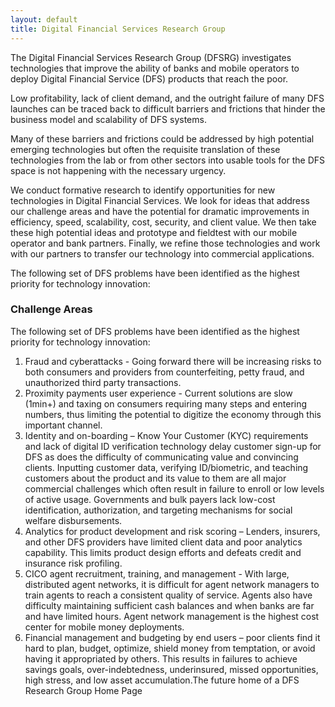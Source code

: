 ```yaml
---
layout: default
title: Digital Financial Services Research Group 
---
```



The Digital Financial Services Research Group (DFSRG) investigates technologies that improve the ability of banks and mobile operators to deploy Digital Financial Service (DFS) products that reach the poor. 

Low profitability, lack of client demand, and the outright failure of many DFS launches can be traced back to difficult barriers and frictions that hinder the business model and scalability of DFS systems. 

Many of these barriers and frictions could be addressed by high potential emerging technologies but often the requisite translation of these technologies from the lab or from other sectors into usable tools for the DFS space is not happening with the necessary urgency.


We conduct formative research to identify opportunities for new technologies in Digital Financial Services. We look for ideas that address our challenge areas and have the potential for dramatic improvements in efficiency, speed, scalability, cost, security, and client value. We then take these high potential ideas and prototype and fieldtest with our mobile operator and bank partners.  Finally, we refine those technologies and work with our partners to transfer our technology into commercial applications.

The following set of DFS problems have been identified as the highest priority for technology innovation:

### Challenge Areas 

The following set of DFS problems have been identified as the highest priority for technology innovation:

1. Fraud and cyberattacks - Going forward there will be increasing risks to both consumers and providers from counterfeiting, petty fraud, and unauthorized third party transactions.
1. Proximity payments user experience - Current solutions are slow (1min+) and taxing on consumers requiring many steps and entering numbers, thus limiting the potential to digitize the economy through this important channel.
3. Identity and on-boarding – Know Your Customer (KYC) requirements and lack of digital ID verification technology delay customer sign-up for DFS as does the difficulty of communicating value and convincing clients. Inputting customer data, verifying ID/biometric, and teaching customers about the product and its value to them are all major commercial challenges which often result in failure to enroll or low levels of active usage. Governments and bulk payers lack low-cost identification, authorization, and targeting mechanisms for social welfare disbursements.
4. Analytics for product development and risk scoring – Lenders, insurers, and other DFS providers have limited client data and poor analytics capability. This limits product design efforts and defeats credit and insurance risk profiling.
5. CICO agent recruitment, training, and management - With large, distributed agent networks, it is difficult for agent network managers to train agents to reach a consistent quality of service. Agents also have difficulty maintaining sufficient cash balances and when banks are far and have limited hours. Agent network management is the highest cost center for mobile money deployments.
6. Financial management and budgeting by end users – poor clients find it hard to plan, budget, optimize, shield money from temptation, or avoid having it appropriated by others. This results in failures to achieve savings goals, over-indebtedness, underinsured, missed opportunities, high stress, and low asset accumulation.The future home of a DFS Research Group Home Page

 
